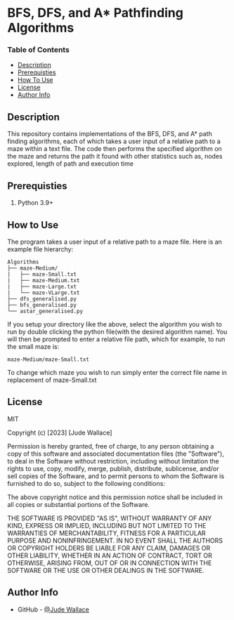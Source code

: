 # BFS, DFS, and A* Pathfinding Algorithms

### Table of Contents
- [Description](#description)
- [Prerequisties](#prereusites)
- [How To Use](#how-to-use)
- [License](#license)
- [Author Info](#author-info)

## Description
This repository contains implementations of the BFS, DFS, and A* path finding algorithms, each of which takes a user input of a relative path to a maze within a text file. The code then performs the specified algorithm on the maze and returns the path it found with other statistics such as, nodes explored, length of path and execution time

## Prerequisties
1. Python 3.9+

## How to Use
The program takes a user input of a relative path to a maze file. Here is an example file hierarchy:

```
Algorithms
├── maze-Medium/
|   ├── maze-Small.txt
|   ├── maze-Medium.txt
|   ├── maze-Large.txt
|   └── maze-VLarge.txt
├── dfs_generalised.py
├── bfs_generalised.py
└── astar_generalised.py
```

If you setup your directory like the above, select the algorithm you wish to run by double clicking the python file(with the desired algorithm name).
You will then be prompted to enter a relative file path, which for example, to run the small maze is:
```
maze-Medium/maze-Small.txt
```
To change which maze you wish to run simply enter the correct file name in replacement of maze-Small.txt


## License
MIT

Copyright (c) [2023] [Jude Wallace]

Permission is hereby granted, free of charge, to any person obtaining a copy of this software and associated documentation files (the "Software"), to deal in the Software without restriction, including without limitation the rights to use, copy, modify, merge, publish, distribute, sublicense, and/or sell copies of the Software, and to permit persons to whom the Software is furnished to do so, subject to the following conditions:

The above copyright notice and this permission notice shall be included in all copies or substantial portions of the Software.

THE SOFTWARE IS PROVIDED "AS IS", WITHOUT WARRANTY OF ANY KIND, EXPRESS OR IMPLIED, INCLUDING BUT NOT LIMITED TO THE WARRANTIES OF MERCHANTABILITY, FITNESS FOR A PARTICULAR PURPOSE AND NONINFRINGEMENT. IN NO EVENT SHALL THE AUTHORS OR COPYRIGHT HOLDERS BE LIABLE FOR ANY CLAIM, DAMAGES OR OTHER LIABILITY, WHETHER IN AN ACTION OF CONTRACT, TORT OR OTHERWISE, ARISING FROM, OUT OF OR IN CONNECTION WITH THE SOFTWARE OR THE USE OR OTHER DEALINGS IN THE SOFTWARE.


## Author Info

- GitHub - [@Jude Wallace](https://github.com/JudeWallace?tab=repositories)
